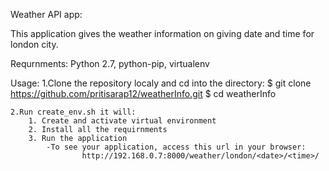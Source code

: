 Weather API app:

This application gives the weather information on giving date and time for london city.

Requrnments:
	Python 2.7,
	python-pip, 
	virtualenv

Usage:
	1.Clone the repository localy and cd into the directory:
		$ git clone https://github.com/pritisarap12/weatherInfo.git
		$ cd weatherInfo

	2.Run create_env.sh it will:
		1. Create and activate virtual environment
		2. Install all the requirnments
		3. Run the application 
			-To see your application, access this url in your browser:
			        http://192.168.0.7:8000/weather/london/<date>/<time>/
	

